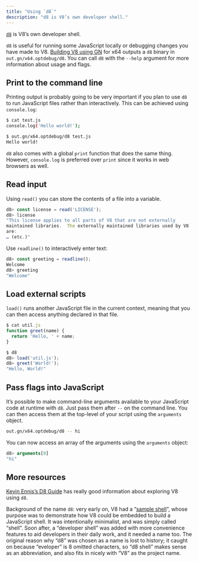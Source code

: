 ```yaml
---
title: "Using `d8`"
description: "d8 is V8’s own developer shell."
---
```

[`d8`](https://source.chromium.org/chromium/chromium/src/+/main:v8/src/d8/) is V8’s own developer shell.

`d8` is useful for running some JavaScript locally or debugging changes you have made to V8. [Building V8 using GN](/docs/build-gn) for x64 outputs a `d8` binary in `out.gn/x64.optdebug/d8`. You can call `d8` with the  `--help` argument for more information about usage and flags.

## Print to the command line

Printing output is probably going to be very important if you plan to use `d8` to run JavaScript files rather than interactively. This can be achieved using `console.log`:

```bash
$ cat test.js
console.log('Hello world!');

$ out.gn/x64.optdebug/d8 test.js
Hello world!
```

`d8` also comes with a global `print` function that does the same thing. However, `console.log` is preferred over `print` since it works in web browsers as well.

## Read input

Using `read()` you can store the contents of a file into a variable.

```js
d8> const license = read('LICENSE');
d8> license
"This license applies to all parts of V8 that are not externally
maintained libraries.  The externally maintained libraries used by V8
are:
… (etc.)"
```

Use `readline()` to interactively enter text:

```js
d8> const greeting = readline();
Welcome
d8> greeting
"Welcome"
```

## Load external scripts

`load()` runs another JavaScript file in the current context, meaning that you can then access anything declared in that file.

```js
$ cat util.js
function greet(name) {
  return 'Hello, ' + name;
}

$ d8
d8> load('util.js');
d8> greet('World!');
"Hello, World!"
```

## Pass flags into JavaScript

It’s possible to make command-line arguments available to your JavaScript code at runtime with `d8`. Just pass them after `--` on the command line. You can then access them at the top-level of your script using the `arguments` object.

```bash
out.gn/x64.optdebug/d8 -- hi
```

You can now access an array of the arguments using the `arguments` object:

```js
d8> arguments[0]
"hi"
```

## More resources

[Kevin Ennis’s D8 Guide](https://gist.github.com/kevincennis/0cd2138c78a07412ef21) has really good information about exploring V8 using `d8`.

Background of the name `d8`: very early on, V8 had a “[sample shell](https://chromium.googlesource.com/v8/v8/+/master/samples/shell.cc)”, whose purpose was to demonstrate how V8 could be embedded to build a JavaScript shell. It was intentionally minimalist, and was simply called “shell”. Soon after, a “developer shell” was added with more convenience features to aid developers in their daily work, and it needed a name too. The original reason why “d8” was chosen as a name is lost to history; it caught on because “eveloper” is 8 omitted characters, so “d8 shell” makes sense as an abbreviation, and also fits in nicely with “V8” as the project name.
